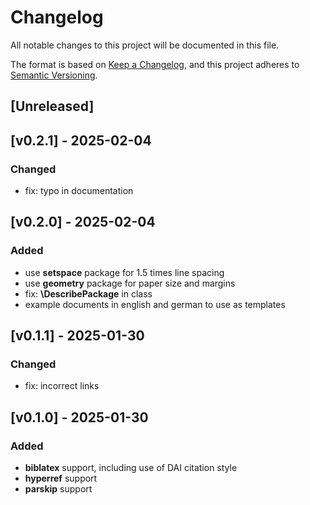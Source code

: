 # Changelog

All notable changes to this project will be documented in this file.

The format is based on [Keep a Changelog](https://keepachangelog.com/en/1.1.0/),
and this project adheres to [Semantic Versioning](https://semver.org/spec/v2.0.0.html).

## [Unreleased]

## [v0.2.1] - 2025-02-04

### Changed

- fix: typo in documentation

## [v0.2.0] - 2025-02-04

### Added

- use **setspace** package for 1.5 times line spacing
- use **geometry** package for paper size and margins
- fix: **\DescribePackage** in class
- example documents in english and german to use as templates

## [v0.1.1] - 2025-01-30

### Changed

- fix: incorrect links

## [v0.1.0] - 2025-01-30

### Added

- **biblatex** support, including use of DAI citation style
- **hyperref** support
- **parskip** support